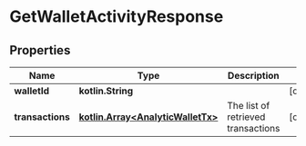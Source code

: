 
# GetWalletActivityResponse

## Properties
Name | Type | Description | Notes
------------ | ------------- | ------------- | -------------
**walletId** | **kotlin.String** |  |  [optional]
**transactions** | [**kotlin.Array&lt;AnalyticWalletTx&gt;**](AnalyticWalletTx.md) | The list of retrieved transactions |  [optional]



